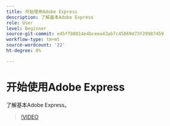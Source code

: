 ```yaml
---
title: 开始使用Adobe Express
description: 了解基本Adobe Express
role: User
level: Beginner
source-git-commit: e45ff88014e4bceea43ab7c45069d73f29987459
workflow-type: tm+mt
source-wordcount: '22'
ht-degree: 0%

---
```


# 开始使用Adobe Express

了解基本Adobe Express。

>[!VIDEO](https://video.tv.adobe.com/v/3420205?quality=12&learn=on&hidetitle=true)
